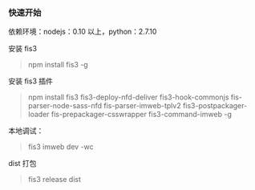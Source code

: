 ### 快速开始
依赖环境：nodejs：0.10 以上，python：2.7.10

安装 fis3
> npm install fis3 -g

安装 fis3 插件
> npm install fis3 fis3-deploy-nfd-deliver fis3-hook-commonjs fis-parser-node-sass-nfd fis-parser-imweb-tplv2 fis3-postpackager-loader fis-prepackager-csswrapper fis3-command-imweb -g

本地调试：
> fis3 imweb dev -wc

dist 打包
> fis3 release dist
